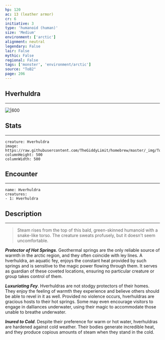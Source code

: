 ```yaml
---
hp: 120
ac: 13 (leather armor)
cr: 6
initiative: 3
type: 'humanoid (human)'    
size: 'Medium'
environment: ['arctic']
alignment: neutral
legendary: False
lair: False
mythic: False
regional: False
tags: ['monster', 'environment/arctic']
source: "ToB2"
page: 206
---
```


## Hverhuldra
---

![|600](https://raw.githubusercontent.com/TheGiddyLimit/homebrew/master/_img/ToB2/creature/Hverhuldra.webp)

## Stats
---

```statblock
creature: Hverhuldra
image: https://raw.githubusercontent.com/TheGiddyLimit/homebrew/master/_img/ToB2/creature/token/Hverhuldra%20%28Token%29.png
columnHeight: 500
columnWidth: 500
```

## Encounter
---

```encounter-table
name: Hverhuldra
creatures:
- 1: Hverhuldra
```

## Description
---
>Steam rises from the top of this bald, green-skinned humanoid with a snake-like torso. The creature sweats profusely, but it doesn't seem uncomfortable.

**_Protector of Hot Springs_**. Geothermal springs are the only reliable source of warmth in the arctic region, and they often coincide with ley lines. A hverhuldra, an aquatic fey, enjoys the constant heat provided by such springs and is sensitive to the magic power flowing through them. It serves as guardian of these coveted locations, ensuring no particular creature or group takes control of them.

**_Luxuriating Fey_**. Hverhuldras are not stodgy protectors of their homes. They enjoy the feeling of warmth they experience and believe others should be able to revel in it as well. Provided no violence occurs, hverhuldras are gracious hosts to their hot springs. Some may even encourage visitors to engage in dalliances underwater, using their magic to accommodate those unable to breathe underwater.

**_Inured to Cold_**. Despite their preference for warm or hot water, hverhuldras are hardened against cold weather. Their bodies generate incredible heat, and they produce copious amounts of steam when they stand in the cold.






